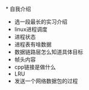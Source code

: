 * 自我介绍

- 选一段最长的实习介绍
- linux进程调度
- 进程状态
- 进程表有啥数据
- 数据链路层怎么知道具体目标
- 帧头内容
- cpp链接是做什么
- LRU
- 发送一个网络数据包的过程